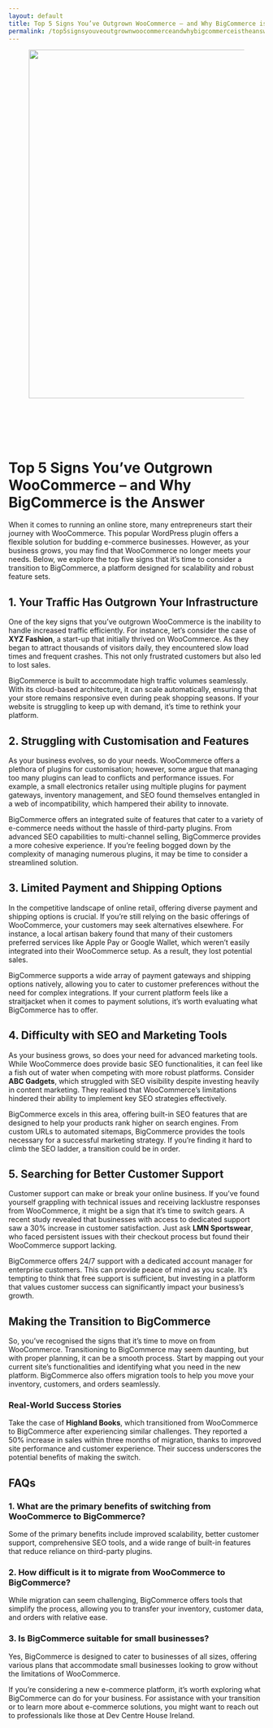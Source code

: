 ```yaml
---
layout: default
title: Top 5 Signs You’ve Outgrown WooCommerce – and Why BigCommerce is the Answer
permalink: /top5signsyouveoutgrownwoocommerceandwhybigcommerceistheanswer/
---
```



<div class="wp-block-columns alignwide is-layout-flex wp-container-core-columns-is-layout-8ba3830c wp-block-columns-is-layout-flex" style="margin-top:0;margin-bottom:0;padding-right:0;padding-left:0">
<div class="wp-block-column is-layout-flow wp-block-column-is-layout-flow" style="flex-basis:70%">
<div class="wp-block-group has-global-padding is-layout-constrained wp-block-group-is-layout-constrained"><figure class="alignwide wp-block-post-featured-image" style="padding-bottom:2vh;"><img alt="" class="attachment-post-thumbnail size-post-thumbnail wp-post-image" decoding="async" fetchpriority="high" height="686" sizes="(max-width: 1200px) 100vw, 1200px" src="https://www.devcentrehouse.eu/blogs/wp-content/uploads/2025/08/featured-1754396889567.jpg" srcset="https://www.devcentrehouse.eu/blogs/wp-content/uploads/2025/08/featured-1754396889567.jpg 1200w, https://www.devcentrehouse.eu/blogs/wp-content/uploads/2025/08/featured-1754396889567-300x172.jpg 300w, https://www.devcentrehouse.eu/blogs/wp-content/uploads/2025/08/featured-1754396889567-1024x585.jpg 1024w, https://www.devcentrehouse.eu/blogs/wp-content/uploads/2025/08/featured-1754396889567-768x439.jpg 768w" style="border-radius:0px;object-fit:cover;" width="1200"/></figure>
<h1 class="alignwide wp-block-post-title has-x-large-font-size">Top 5 Signs You’ve Outgrown WooCommerce – and Why BigCommerce is the Answer</h1>
<div aria-hidden="true" class="wp-block-spacer" style="height:var(--wp--preset--spacing--10)"></div>
</div>
<div class="wp-block-group has-global-padding is-layout-constrained wp-block-group-is-layout-constrained"><div class="entry-content alignwide wp-block-post-content has-global-padding is-layout-constrained wp-container-core-post-content-is-layout-a5dd074b wp-block-post-content-is-layout-constrained"><p>When it comes to running an online store, many entrepreneurs start their journey with WooCommerce. This popular WordPress plugin offers a flexible solution for budding e-commerce businesses. However, as your business grows, you may find that WooCommerce no longer meets your needs. Below, we explore the top five signs that it’s time to consider a transition to BigCommerce, a platform designed for scalability and robust feature sets.</p>
<h2>1. Your Traffic Has Outgrown Your Infrastructure</h2>
<p>One of the key signs that you’ve outgrown WooCommerce is the inability to handle increased traffic efficiently. For instance, let’s consider the case of <strong>XYZ Fashion</strong>, a start-up that initially thrived on WooCommerce. As they began to attract thousands of visitors daily, they encountered slow load times and frequent crashes. This not only frustrated customers but also led to lost sales.</p>
<p>BigCommerce is built to accommodate high traffic volumes seamlessly. With its cloud-based architecture, it can scale automatically, ensuring that your store remains responsive even during peak shopping seasons. If your website is struggling to keep up with demand, it’s time to rethink your platform.</p>
<h2>2. Struggling with Customisation and Features</h2>
<p>As your business evolves, so do your needs. WooCommerce offers a plethora of plugins for customisation; however, some argue that managing too many plugins can lead to conflicts and performance issues. For example, a small electronics retailer using multiple plugins for payment gateways, inventory management, and SEO found themselves entangled in a web of incompatibility, which hampered their ability to innovate.</p>
<p>BigCommerce offers an integrated suite of features that cater to a variety of e-commerce needs without the hassle of third-party plugins. From advanced SEO capabilities to multi-channel selling, BigCommerce provides a more cohesive experience. If you’re feeling bogged down by the complexity of managing numerous plugins, it may be time to consider a streamlined solution.</p>
<h2>3. Limited Payment and Shipping Options</h2>
<p>In the competitive landscape of online retail, offering diverse payment and shipping options is crucial. If you’re still relying on the basic offerings of WooCommerce, your customers may seek alternatives elsewhere. For instance, a local artisan bakery found that many of their customers preferred services like Apple Pay or Google Wallet, which weren’t easily integrated into their WooCommerce setup. As a result, they lost potential sales.</p>
<p>BigCommerce supports a wide array of payment gateways and shipping options natively, allowing you to cater to customer preferences without the need for complex integrations. If your current platform feels like a straitjacket when it comes to payment solutions, it’s worth evaluating what BigCommerce has to offer.</p>
<h2>4. Difficulty with SEO and Marketing Tools</h2>
<p>As your business grows, so does your need for advanced marketing tools. While WooCommerce does provide basic SEO functionalities, it can feel like a fish out of water when competing with more robust platforms. Consider <strong>ABC Gadgets</strong>, which struggled with SEO visibility despite investing heavily in content marketing. They realised that WooCommerce’s limitations hindered their ability to implement key SEO strategies effectively.</p>
<p>BigCommerce excels in this area, offering built-in SEO features that are designed to help your products rank higher on search engines. From custom URLs to automated sitemaps, BigCommerce provides the tools necessary for a successful marketing strategy. If you’re finding it hard to climb the SEO ladder, a transition could be in order.</p>
<h2>5. Searching for Better Customer Support</h2>
<p>Customer support can make or break your online business. If you’ve found yourself grappling with technical issues and receiving lacklustre responses from WooCommerce, it might be a sign that it’s time to switch gears. A recent study revealed that businesses with access to dedicated support saw a 30% increase in customer satisfaction. Just ask <strong>LMN Sportswear</strong>, who faced persistent issues with their checkout process but found their WooCommerce support lacking.</p>
<p>BigCommerce offers 24/7 support with a dedicated account manager for enterprise customers. This can provide peace of mind as you scale. It’s tempting to think that free support is sufficient, but investing in a platform that values customer success can significantly impact your business’s growth.</p>
<h2>Making the Transition to BigCommerce</h2>
<p>So, you’ve recognised the signs that it’s time to move on from WooCommerce. Transitioning to BigCommerce may seem daunting, but with proper planning, it can be a smooth process. Start by mapping out your current site’s functionalities and identifying what you need in the new platform. BigCommerce also offers migration tools to help you move your inventory, customers, and orders seamlessly.</p>
<h3>Real-World Success Stories</h3>
<p>Take the case of <strong>Highland Books</strong>, which transitioned from WooCommerce to BigCommerce after experiencing similar challenges. They reported a 50% increase in sales within three months of migration, thanks to improved site performance and customer experience. Their success underscores the potential benefits of making the switch.</p>
<h2>FAQs</h2>
<h3>1. What are the primary benefits of switching from WooCommerce to BigCommerce?</h3>
<p>Some of the primary benefits include improved scalability, better customer support, comprehensive SEO tools, and a wide range of built-in features that reduce reliance on third-party plugins.</p>
<h3>2. How difficult is it to migrate from WooCommerce to BigCommerce?</h3>
<p>While migration can seem challenging, BigCommerce offers tools that simplify the process, allowing you to transfer your inventory, customer data, and orders with relative ease.</p>
<h3>3. Is BigCommerce suitable for small businesses?</h3>
<p>Yes, BigCommerce is designed to cater to businesses of all sizes, offering various plans that accommodate small businesses looking to grow without the limitations of WooCommerce.</p>
<p>If you’re considering a new e-commerce platform, it’s worth exploring what BigCommerce can do for your business. For assistance with your transition or to learn more about e-commerce solutions, you might want to reach out to professionals like those at Dev Centre House Ireland.</p>
</div></div>
</div>
<div class="wp-block-column is-layout-flow wp-block-column-is-layout-flow" style="flex-basis:30%"></div>
</div>

